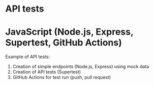 # API tests 
# JavaScript (Node.js, Express, Supertest, GitHub Actions)

Example of API tests:

1) Creation of simple endpoints (Node.js, Express) using mock data
2) Creation of API tests (Supertest)
3) GitHub Actions for test run (push, pull request)
